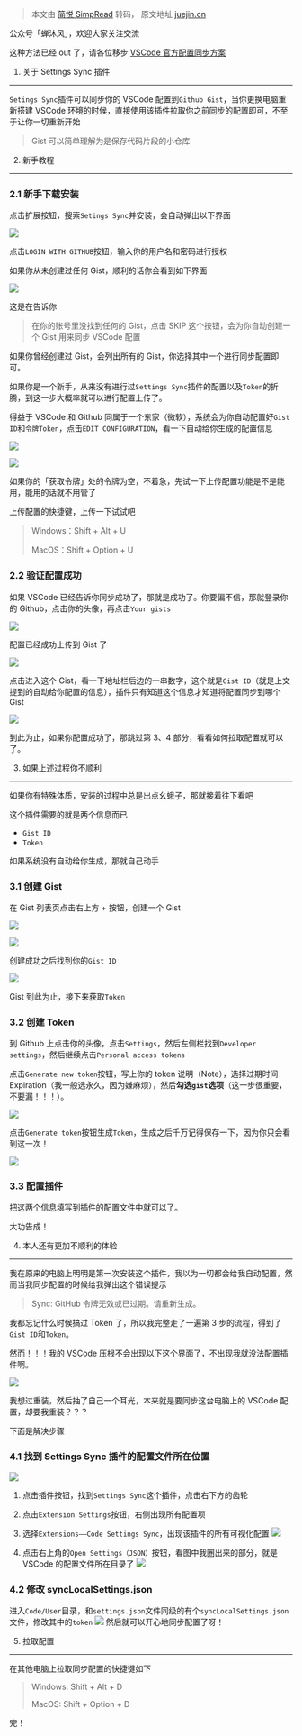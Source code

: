 > 本文由 [简悦 SimpRead](http://ksria.com/simpread/) 转码， 原文地址 [juejin.cn](https://juejin.cn/post/7066277167163768839)

公众号「蝉沐风」，欢迎大家关注交流

这种方法已经 out 了，请各位移步 [VSCode 官方配置同步方案](https://juejin.cn/post/7066622158184644621 "https://juejin.cn/post/7066622158184644621")

1. 关于 Settings Sync 插件
----------------------

`Setings Sync`插件可以同步你的 VSCode 配置到`Github Gist`，当你更换电脑重新搭建 VSCode 环境的时候，直接使用该插件拉取你之前同步的配置即可，不至于让你一切重新开始

> Gist 可以简单理解为是保存代码片段的小仓库

2. 新手教程
-------

### 2.1 新手下载安装

点击扩展按钮，搜索`Setings Sync`并安装，会自动弹出以下界面

![](https://p3-juejin.byteimg.com/tos-cn-i-k3u1fbpfcp/e38724f3660044fdaf849459789e525d~tplv-k3u1fbpfcp-watermark.awebp)

点击`LOGIN WITH GITHUB`按钮，输入你的用户名和密码进行授权

如果你从未创建过任何 Gist，顺利的话你会看到如下界面

![](https://p3-juejin.byteimg.com/tos-cn-i-k3u1fbpfcp/1aeeb65a8dfb4881934a41354cb35f69~tplv-k3u1fbpfcp-watermark.awebp)

这是在告诉你

> 在你的账号里没找到任何的 Gist，点击 SKIP 这个按钮，会为你自动创建一个 Gist 用来同步 VSCode 配置

如果你曾经创建过 Gist，会列出所有的 Gist，你选择其中一个进行同步配置即可。

如果你是一个新手，从来没有进行过`Settings Sync`插件的配置以及`Token`的折腾，到这一步大概率就可以进行配置上传了。

得益于 VSCode 和 Github 同属于一个东家（微软），系统会为你自动配置好`Gist ID`和`令牌Token`，点击`EDIT CONFIGURATION`，看一下自动给你生成的配置信息

![](https://p3-juejin.byteimg.com/tos-cn-i-k3u1fbpfcp/6974edf4e05e4dddaaec893bd7206985~tplv-k3u1fbpfcp-watermark.awebp)

![](https://p3-juejin.byteimg.com/tos-cn-i-k3u1fbpfcp/ef5d89fdcaba46eea71f4974a5469239~tplv-k3u1fbpfcp-watermark.awebp)

如果你的「获取令牌」处的令牌为空，不着急，先试一下上传配置功能是不是能用，能用的话就不用管了

上传配置的快捷键，上传一下试试吧

> Windows：Shift + Alt + U
> 
> MacOS：Shift + Option + U

### 2.2 验证配置成功

如果 VSCode 已经告诉你同步成功了，那就是成功了。你要偏不信，那就登录你的 Github，点击你的头像，再点击`Your gists`

![](https://p3-juejin.byteimg.com/tos-cn-i-k3u1fbpfcp/5c41a568e23244e39b2ad776a553a73c~tplv-k3u1fbpfcp-watermark.awebp)

配置已经成功上传到 Gist 了

![](https://p3-juejin.byteimg.com/tos-cn-i-k3u1fbpfcp/1bb8472ec5b84b34b77e3ea51f72165c~tplv-k3u1fbpfcp-watermark.awebp)

点击进入这个 Gist，看一下地址栏后边的一串数字，这个就是`Gist ID`（就是上文提到的自动给你配置的信息），插件只有知道这个信息才知道将配置同步到哪个 Gist

![](https://p3-juejin.byteimg.com/tos-cn-i-k3u1fbpfcp/edaccfc62cd7483fb310f50a1b88d98d~tplv-k3u1fbpfcp-watermark.awebp)

到此为止，如果你配置成功了，那跳过第 3、4 部分，看看如何拉取配置就可以了。

3. 如果上述过程你不顺利
-------------

如果你有特殊体质，安装的过程中总是出点幺蛾子，那就接着往下看吧

这个插件需要的就是两个信息而已

*   `Gist ID`
*   `Token`

如果系统没有自动给你生成，那就自己动手

### 3.1 创建 Gist

在 Gist 列表页点击右上方 + 按钮，创建一个 Gist

![](https://p3-juejin.byteimg.com/tos-cn-i-k3u1fbpfcp/967cf3a9cbb2404181f10b60335994da~tplv-k3u1fbpfcp-watermark.awebp)

![](https://p3-juejin.byteimg.com/tos-cn-i-k3u1fbpfcp/bfd6758fbd624df7bf598f9a73a0b895~tplv-k3u1fbpfcp-watermark.awebp)

创建成功之后找到你的`Gist ID`

![](https://p6-juejin.byteimg.com/tos-cn-i-k3u1fbpfcp/4bce73cdfafa406d8d882c0feccda974~tplv-k3u1fbpfcp-watermark.awebp?)

Gist 到此为止，接下来获取`Token`

### 3.2 创建 Token

到 Github 上点击你的头像，点击`Settings`，然后左侧栏找到`Developer settings`，然后继续点击`Personal access tokens`

点击`Generate new token`按钮，写上你的 token 说明（Note），选择过期时间 Expiration（我一般选永久，因为嫌麻烦），然后**勾选`gist`选项**（这一步很重要，不要漏！！！）。

![](https://p3-juejin.byteimg.com/tos-cn-i-k3u1fbpfcp/36ea0613e5304a52b354c5809c383c50~tplv-k3u1fbpfcp-watermark.awebp)

点击`Generate token`按钮生成`Token`，生成之后千万记得保存一下，因为你只会看到这一次！

![](https://p3-juejin.byteimg.com/tos-cn-i-k3u1fbpfcp/19faf8cfd67d4ecfb7686057459d0cfe~tplv-k3u1fbpfcp-watermark.awebp)

### 3.3 配置插件

把这两个信息填写到插件的配置文件中就可以了。

大功告成！

4. 本人还有更加不顺利的体验
---------------

我在原来的电脑上明明是第一次安装这个插件，我以为一切都会给我自动配置，然而当我同步配置的时候给我弹出这个错误提示

> Sync: GitHub 令牌无效或已过期。请重新生成。

我都忘记什么时候搞过 Token 了，所以我完整走了一遍第 3 步的流程，得到了`Gist ID`和`Token`。

然而！！！我的 VSCode 压根不会出现以下这个界面了，不出现我就没法配置插件啊。

![](https://p3-juejin.byteimg.com/tos-cn-i-k3u1fbpfcp/23566584a1d74fe693c67707867440dc~tplv-k3u1fbpfcp-watermark.awebp)

我想过重装，然后抽了自己一个耳光，本来就是要同步这台电脑上的 VSCode 配置，却要我重装？？？

下面是解决步骤

### 4.1 找到 Settings Sync 插件的配置文件所在位置

![](https://p3-juejin.byteimg.com/tos-cn-i-k3u1fbpfcp/9b6164030726430ba3f969b255d8b911~tplv-k3u1fbpfcp-watermark.awebp)

1.  点击插件按钮，找到`Settings Sync`这个插件，点击右下方的齿轮
    
2.  点击`Extension Settings`按钮，右侧出现所有配置项
    
3.  选择`Extensions——Code Settings Sync`，出现该插件的所有可视化配置 ![](https://p3-juejin.byteimg.com/tos-cn-i-k3u1fbpfcp/7970c09521924f3a8c7f7b80d4e423df~tplv-k3u1fbpfcp-watermark.awebp)
    
4.  点击右上角的`Open Settings（JSON）`按钮，看图中我圈出来的部分，就是 VSCode 的配置文件所在目录了 ![](https://p3-juejin.byteimg.com/tos-cn-i-k3u1fbpfcp/1f3acb6c4a614532998febdc0562838d~tplv-k3u1fbpfcp-watermark.awebp)
    

### 4.2 修改 syncLocalSettings.json

进入`Code/User`目录，和`settings.json`文件同级的有个`syncLocalSettings.json`文件，修改其中的`token` ![](https://p3-juejin.byteimg.com/tos-cn-i-k3u1fbpfcp/15057c4a443845b9a011d3d131a89f86~tplv-k3u1fbpfcp-watermark.awebp) 然后就可以开心地同步配置了呀！

5. 拉取配置
-------

在其他电脑上拉取同步配置的快捷键如下

> Windows: Shift + Alt + D
> 
> MacOS: Shift + Option + D

完！